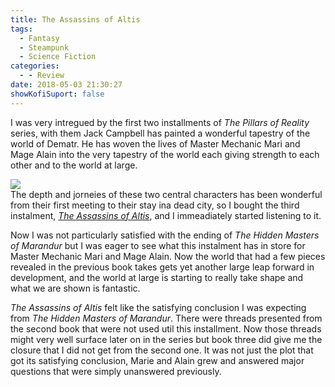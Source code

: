 ```yaml
---
title: The Assassins of Altis
tags:
  - Fantasy
  - Steampunk
  - Science Fiction
categories:
  - - Review
date: 2018-05-03 21:30:27
showKofiSuport: false
---
```


I was very intregued by the first two installments of _The Pillars of Reality_ series, with them Jack Campbell has painted a wonderful tapestry of the world of Dematr.  He has woven the lives of Master Mechanic Mari and Mage Alain into the very tapestry of the world each giving strength to each other and to the world at large.  <!-- more --><div class="embedded-image-right">![](./the-assassins-altis.jpg)</div>The depth and jorneies of these two central characters has been wonderful from their first meeting to their stay ina dead city, so I bought the third instalment, [_The Assassins of Altis_](https://www.amazon.com/gp/product/1625671350/ref=as_li_tl?ie=UTF8&camp=1789&creative=9325&creativeASIN=1625671350&linkCode=as2&tag=mysite009e-20&linkId=98d607fdb13b5ce6637b65d3606d1922), and I immeadiately started listening to it.

Now I was not particularly satisfied with the ending of _The Hidden Masters of Marandur_ but I was eager to see what this instalment has in store for Master Mechanic Mari and Mage Alain.  Now the world that had a few pieces revealed in the previous book takes gets yet another large leap forward in development, and the world at large is starting to really take shape and what we are shown is fantastic.

_The Assassins of Altis_ felt like the satisfying conclusion I was expecting from _The Hidden Masters of Marandur_.  There were threads presented from the second book that were not used util this installment.  Now those threads might very well surface later on in the series but book three did give me the closure that I did not get from the second one.  It was not just the plot that got its satisfying conclusion, Marie and Alain grew and answered major questions that were simply unanswered previously.